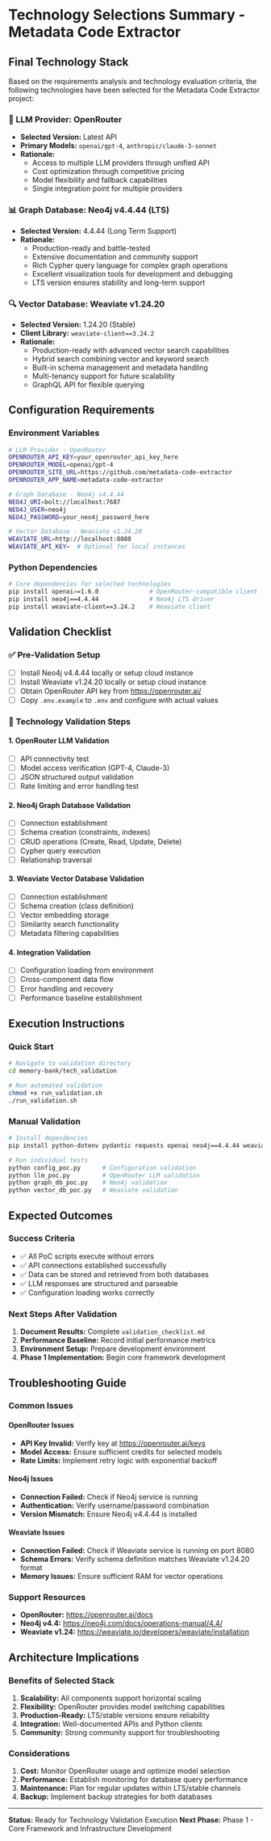 # Technology Selections Summary - Metadata Code Extractor

## Final Technology Stack

Based on the requirements analysis and technology evaluation criteria, the following technologies have been selected for the Metadata Code Extractor project:

### 🤖 LLM Provider: OpenRouter
- **Selected Version:** Latest API
- **Primary Models:** `openai/gpt-4`, `anthropic/claude-3-sonnet`
- **Rationale:** 
  - Access to multiple LLM providers through unified API
  - Cost optimization through competitive pricing
  - Model flexibility and fallback capabilities
  - Single integration point for multiple providers

### 📊 Graph Database: Neo4j v4.4.44 (LTS)
- **Selected Version:** 4.4.44 (Long Term Support)
- **Rationale:**
  - Production-ready and battle-tested
  - Extensive documentation and community support
  - Rich Cypher query language for complex graph operations
  - Excellent visualization tools for development and debugging
  - LTS version ensures stability and long-term support

### 🔍 Vector Database: Weaviate v1.24.20
- **Selected Version:** 1.24.20 (Stable)
- **Client Library:** `weaviate-client==3.24.2`
- **Rationale:**
  - Production-ready with advanced vector search capabilities
  - Hybrid search combining vector and keyword search
  - Built-in schema management and metadata handling
  - Multi-tenancy support for future scalability
  - GraphQL API for flexible querying

## Configuration Requirements

### Environment Variables
```bash
# LLM Provider - OpenRouter
OPENROUTER_API_KEY=your_openrouter_api_key_here
OPENROUTER_MODEL=openai/gpt-4
OPENROUTER_SITE_URL=https://github.com/metadata-code-extractor
OPENROUTER_APP_NAME=metadata-code-extractor

# Graph Database - Neo4j v4.4.44
NEO4J_URI=bolt://localhost:7687
NEO4J_USER=neo4j
NEO4J_PASSWORD=your_neo4j_password_here

# Vector Database - Weaviate v1.24.20
WEAVIATE_URL=http://localhost:8080
WEAVIATE_API_KEY=  # Optional for local instances
```

### Python Dependencies
```bash
# Core dependencies for selected technologies
pip install openai>=1.6.0              # OpenRouter-compatible client
pip install neo4j==4.4.44              # Neo4j LTS driver
pip install weaviate-client==3.24.2    # Weaviate client
```

## Validation Checklist

### ✅ Pre-Validation Setup
- [ ] Install Neo4j v4.4.44 locally or setup cloud instance
- [ ] Install Weaviate v1.24.20 locally or setup cloud instance
- [ ] Obtain OpenRouter API key from https://openrouter.ai/
- [ ] Copy `.env.example` to `.env` and configure with actual values

### 🧪 Technology Validation Steps

#### 1. OpenRouter LLM Validation
- [ ] API connectivity test
- [ ] Model access verification (GPT-4, Claude-3)
- [ ] JSON structured output validation
- [ ] Rate limiting and error handling test

#### 2. Neo4j Graph Database Validation
- [ ] Connection establishment
- [ ] Schema creation (constraints, indexes)
- [ ] CRUD operations (Create, Read, Update, Delete)
- [ ] Cypher query execution
- [ ] Relationship traversal

#### 3. Weaviate Vector Database Validation
- [ ] Connection establishment
- [ ] Schema creation (class definition)
- [ ] Vector embedding storage
- [ ] Similarity search functionality
- [ ] Metadata filtering capabilities

#### 4. Integration Validation
- [ ] Configuration loading from environment
- [ ] Cross-component data flow
- [ ] Error handling and recovery
- [ ] Performance baseline establishment

## Execution Instructions

### Quick Start
```bash
# Navigate to validation directory
cd memory-bank/tech_validation

# Run automated validation
chmod +x run_validation.sh
./run_validation.sh
```

### Manual Validation
```bash
# Install dependencies
pip install python-dotenv pydantic requests openai neo4j==4.4.44 weaviate-client==3.24.2

# Run individual tests
python config_poc.py      # Configuration validation
python llm_poc.py         # OpenRouter LLM validation
python graph_db_poc.py    # Neo4j validation
python vector_db_poc.py   # Weaviate validation
```

## Expected Outcomes

### Success Criteria
- ✅ All PoC scripts execute without errors
- ✅ API connections established successfully
- ✅ Data can be stored and retrieved from both databases
- ✅ LLM responses are structured and parseable
- ✅ Configuration loading works correctly

### Next Steps After Validation
1. **Document Results:** Complete `validation_checklist.md`
2. **Performance Baseline:** Record initial performance metrics
3. **Environment Setup:** Prepare development environment
4. **Phase 1 Implementation:** Begin core framework development

## Troubleshooting Guide

### Common Issues

#### OpenRouter Issues
- **API Key Invalid:** Verify key at https://openrouter.ai/keys
- **Model Access:** Ensure sufficient credits for selected models
- **Rate Limits:** Implement retry logic with exponential backoff

#### Neo4j Issues
- **Connection Failed:** Check if Neo4j service is running
- **Authentication:** Verify username/password combination
- **Version Mismatch:** Ensure Neo4j v4.4.44 is installed

#### Weaviate Issues
- **Connection Failed:** Check if Weaviate service is running on port 8080
- **Schema Errors:** Verify schema definition matches Weaviate v1.24.20 format
- **Memory Issues:** Ensure sufficient RAM for vector operations

### Support Resources
- **OpenRouter:** https://openrouter.ai/docs
- **Neo4j v4.4:** https://neo4j.com/docs/operations-manual/4.4/
- **Weaviate v1.24:** https://weaviate.io/developers/weaviate/installation

## Architecture Implications

### Benefits of Selected Stack
1. **Scalability:** All components support horizontal scaling
2. **Flexibility:** OpenRouter provides model switching capabilities
3. **Production-Ready:** LTS/stable versions ensure reliability
4. **Integration:** Well-documented APIs and Python clients
5. **Community:** Strong community support for troubleshooting

### Considerations
1. **Cost:** Monitor OpenRouter usage and optimize model selection
2. **Performance:** Establish monitoring for database query performance
3. **Maintenance:** Plan for regular updates within LTS/stable channels
4. **Backup:** Implement backup strategies for both databases

---

**Status:** Ready for Technology Validation Execution
**Next Phase:** Phase 1 - Core Framework and Infrastructure Development 